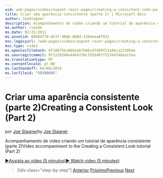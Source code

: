 ```yaml
---
uid: web-pages/videos/aspnet-razor-pages/creating-a-consistent-look-part-2
title: Criar uma aparência consistente (parte 2) | Microsoft Docs
author: JoeStagner
description: Acompanhamento de vídeo criando um tutorial de aparência consistente (parte 2)
ms.author: riande
ms.date: 02/25/2011
ms.assetid: 0998df70-d53f-404b-800d-1384eea8f932
msc.legacyurl: /web-pages/videos/aspnet-razor-pages/creating-a-consistent-look-part-2
msc.type: video
ms.openlocfilehash: 0f188f5bc869aabfb66cd7d99f21a46ca233954e
ms.sourcegitcommit: 0f1119340e4464720cfd16d0ff15764746ea1fea
ms.translationtype: MT
ms.contentlocale: pt-BR
ms.lasthandoff: 04/09/2019
ms.locfileid: "59390695"
---
```

# <a name="creating-a-consistent-look-part-2"></a><span data-ttu-id="39efc-103">Criar uma aparência consistente (parte 2)</span><span class="sxs-lookup"><span data-stu-id="39efc-103">Creating a Consistent Look (Part 2)</span></span>

<span data-ttu-id="39efc-104">por [Joe Stagner](https://github.com/JoeStagner)</span><span class="sxs-lookup"><span data-stu-id="39efc-104">by [Joe Stagner](https://github.com/JoeStagner)</span></span>

<span data-ttu-id="39efc-105">Acompanhamento de vídeo criando um tutorial de aparência consistente (parte 2)</span><span class="sxs-lookup"><span data-stu-id="39efc-105">Video accompaniment to the Creating a Consistent Look tutorial (Part 2)</span></span>

[<span data-ttu-id="39efc-106">&#9654;Assista ao vídeo (5 minutos)</span><span class="sxs-lookup"><span data-stu-id="39efc-106">&#9654; Watch video (5 minutes)</span></span>](https://channel9.msdn.com/Blogs/ASP-NET-Site-Videos/creating-a-consistent-look-part-2)

> [!div class="step-by-step"]
> <span data-ttu-id="39efc-107">[Anterior](creating-a-consistent-look-part-1.md)
> [Próximo](working-with-forms-part-1.md)</span><span class="sxs-lookup"><span data-stu-id="39efc-107">[Previous](creating-a-consistent-look-part-1.md)
[Next](working-with-forms-part-1.md)</span></span>
